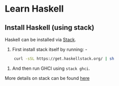Learn Haskell 
=============

## Install Haskell (using stack)

Haskell can be installed via [Stack](https://docs.haskellstack.org/en/stable/README/).

1. First install stack itself by running: -

```bash
    curl -sSL https://get.haskellstack.org/ | sh
```

1. And then run GHCI using `stack ghci`.

More details on stack can be found [here](Stack.md)

